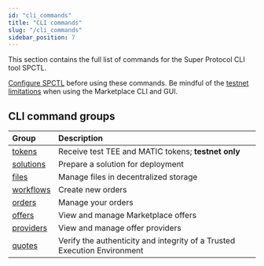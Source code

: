 ```yaml
---
id: "cli_commands"
title: "CLI commands"
slug: "/cli_commands"
sidebar_position: 7
---
```


This section contains the full list of commands for the Super Protocol CLI tool SPCTL.

[Configure SPCTL](/developers/cli_guides/configure) before using these commands. Be mindful of the [testnet limitations](/testnet/limitations) when using the Marketplace CLI and GUI.

## CLI command groups

| **Group**                                       | **Description**                                                         |
|:------------------------------------------------|:------------------------------------------------------------------------|
| [tokens](/developers/cli_commands/tokens)       | Receive test TEE and MATIC tokens; **testnet only**                     |
| [solutions](/developers/cli_commands/solutions) | Prepare a solution for deployment                                       |
| [files](/developers/cli_commands/files)         | Manage files in decentralized storage                                   |
| [workflows](/developers/cli_commands/workflows) | Create new orders                                                       |
| [orders](/developers/cli_commands/orders)       | Manage your orders                                                      |
| [offers](/developers/cli_commands/offers)       | View and manage Marketplace offers                                      |
| [providers](/developers/cli_commands/providers) | View and manage offer providers                                         |
| [quotes](/developers/cli_commands/quotes)       | Verify the authenticity and integrity of a Trusted Execution Environment|